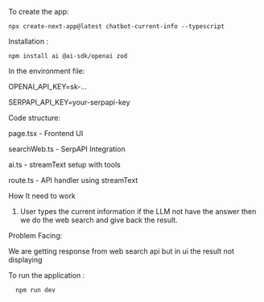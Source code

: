 To create the app:

    npx create-next-app@latest chatbot-current-info --typescript

Installation :

    npm install ai @ai-sdk/openai zod

In the environment file:

OPENAI_API_KEY=sk-...

SERPAPI_API_KEY=your-serpapi-key

Code structure:

   page.tsx  - Frontend UI

   searchWeb.ts - SerpAPI Integration

   ai.ts - streamText setup with tools

   route.ts - API handler using streamText

How It need to work

1. User types the current information if the LLM not have the answer then we do the web search and give back the result.

Problem Facing:

We are getting response from web search api but in ui the result not displaying


To run the application :

      npm run dev
